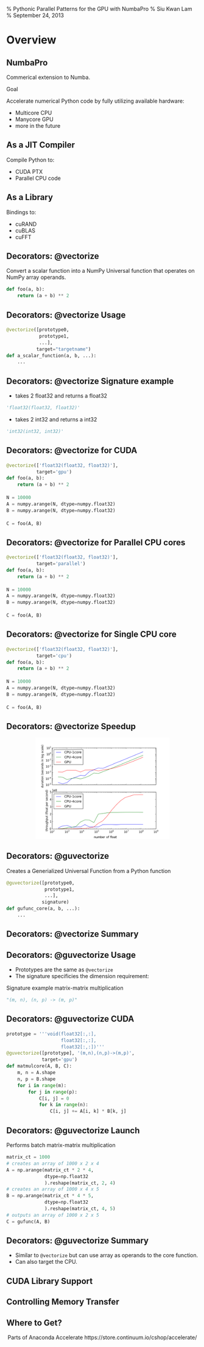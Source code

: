 % Pythonic Parallel Patterns for the GPU with NumbaPro
% Siu Kwan Lam
% September 24, 2013

# Overview

## NumbaPro

Commerical extension to Numba.

Goal

Accelerate numerical Python code by fully utilizing available hardware:

- Multicore CPU
- Manycore GPU
- more in the future

## As a JIT Compiler

Compile Python to:

- CUDA PTX
- Parallel CPU code

## As a Library

Bindings to:

- cuRAND
- cuBLAS
- cuFFT


## Decorators: @vectorize

Convert a scalar function into a NumPy Universal function that operates on NumPy array operands.

```python
def foo(a, b):
    return (a + b) ** 2
```

## Decorators: @vectorize Usage

```python
@vectorize([prototype0,
            prototype1,
            ...],
           target="targetname")
def a_scalar_function(a, b, ...):
    ...
```

## Decorators: @vectorize Signature example

- takes 2 float32 and returns a float32

```python
'float32(float32, float32)'
```

- takes 2 int32 and returns a int32

```python
'int32(int32, int32)'
```


## Decorators: @vectorize for CUDA

```python
@vectorize(['float32(float32, float32)'], 
           target='gpu')
def foo(a, b):
    return (a + b) ** 2

N = 10000
A = numpy.arange(N, dtype=numpy.float32)
B = numpy.arange(N, dtype=numpy.float32)

C = foo(A, B)
```

## Decorators: @vectorize for Parallel CPU cores

```python
@vectorize(['float32(float32, float32)'], 
           target='parallel')
def foo(a, b):
    return (a + b) ** 2

N = 10000
A = numpy.arange(N, dtype=numpy.float32)
B = numpy.arange(N, dtype=numpy.float32)

C = foo(A, B)
```


## Decorators: @vectorize for Single CPU core

```python
@vectorize(['float32(float32, float32)'], 
           target='cpu')
def foo(a, b):
    return (a + b) ** 2

N = 10000
A = numpy.arange(N, dtype=numpy.float32)
B = numpy.arange(N, dtype=numpy.float32)

C = foo(A, B)
```

## Decorators: @vectorize Speedup

<center>
<img width="70%" src="img/vectorize_speedup_teslaC2075.png" />
</center>

## Decorators: @guvectorize

Creates a Generialized Universal Function from a Python function

```python
@guvectorize([prototype0,
              prototype1,
              ...], 
             signature)
def gufunc_core(a, b, ...):
    ...
```

## Decorators: @vectorize Summary

## Decorators: @guvectorize Usage

- Prototypes are the same as `@vectorize`
- The signature specificies the dimension requirement:

Signature example matrix-matrix multiplication

```python
"(m, n), (n, p) -> (m, p)"
```

## Decorators: @guvectorize CUDA

```python
prototype = '''void(float32[:,:], 
                    float32[:,:], 
                    float32[:,:])'''
@guvectorize([prototype], '(m,n),(n,p)->(m,p)',
             target='gpu')
def matmulcore(A, B, C):
    m, n = A.shape
    n, p = B.shape
    for i in range(m):
        for j in range(p):
            C[i, j] = 0
            for k in range(n):
                C[i, j] += A[i, k] * B[k, j]
```


## Decorators: @guvectorize Launch

Performs batch matrix-matrix multiplication

```python
matrix_ct = 1000
# creates an array of 1000 x 2 x 4
A = np.arange(matrix_ct * 2 * 4, 
              dtype=np.float32
              ).reshape(matrix_ct, 2, 4)
# creates an array of 1000 x 4 x 5
B = np.arange(matrix_ct * 4 * 5, 
              dtype=np.float32
              ).reshape(matrix_ct, 4, 5)
# outputs an array of 1000 x 2 x 5
C = gufunc(A, B)
```

## Decorators: @guvectorize Summary

- Similar to `@vectorize` but can use array as operands to the core function.
- Can also target the CPU.

## CUDA Library Support

## Controlling Memory Transfer


## Where to Get?

<center>
Parts of Anaconda Accelerate
https://store.continuum.io/cshop/accelerate/
</center>